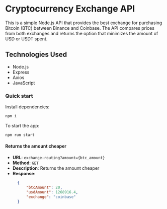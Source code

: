 # Cryptocurrency Exchange API

This is a simple Node.js API that provides the best exchange for purchasing Bitcoin (BTC) between Binance and Coinbase. The API compares prices from both exchanges and returns the option that minimizes the amount of USD or USDT spent.


## Technologies Used

- Node.js
- Express
- Axios
- JavaScript


### Quick start
Install dependencies:
```sh
npm i
```

To start the app:
```sh
npm run start
```

#### Returns the amount cheaper

- **URL**: `exchange-routing?amount={btc_amount}`
- **Method**: `GET`
- **Description**: Returns the amount cheaper
- **Response**:
  ```json
    {
        "btcAmount": 20,
        "usdAmount": 1268916.4,
        "exchange": "coinbase"
    }
  ```
